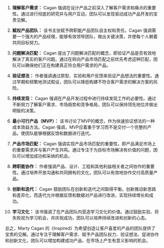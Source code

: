 1. **理解客户需求：** Cagan 强调在设计产品之前深入了解客户需求和痛点的重要性。通过进行彻底的研究并与用户互动，团队可以发现驱动成功产品开发的宝贵见解。

2. **赋权产品团队：** 该书主张赋予跨职能产品团队自主权和责任。Cagan 强调需要一个强大的产品经理，能够有效领导团队，做出关键决策，并使每个人朝着共同目标努力。

3. **问题解决匹配：** Cagan 提出了问题解决匹配的概念，即验证产品是否有效地解决了真实的客户问题。通过在转向产品市场匹配之前优先考虑这种匹配，团队可以确保他们正在构建真正符合用户需求的产品。

4. **验证想法：** 作者强调通过原型、实验和用户反馈来验证产品想法的重要性。通过早期和频繁地测试假设，团队可以降低构建不符合客户需求的解决方案的风险。

5. **持续发现：** Cagan 强调在产品开发过程中进行持续发现工作的必要性。通过不断努力了解客户需求、市场趋势和竞争格局，团队可以保持领先地位并做出明智的决策。

6. **最小可行产品（MVP）：** 该书讨论了MVP的概念，作为快速验证想法的一种成本效益方法。Cagan 强调，MVP应着重于学习而不是交付一个完整的产品，使团队能够根据反馈和数据进行迭代。

7. **产品市场匹配：** Cagan 强调实现产品市场匹配的重要性，即产品满足市场上的重要需求并与客户产生共鸣。通过专注于为目标市场解决有价值的问题，团队可以增加成功和采纳的机会。

8. **跨职能协作：** 作者强调产品、设计、工程和其他利益相关者之间协作的重要性。通过培养开放沟通和共同拥有的文化，团队可以有效地协作交付高质量产品。

9. **创新和迭代：** Cagan 鼓励团队在创新和迭代之间取得平衡。创新推动新思路和差异化，而迭代允许根据反馈和数据对产品进行改进，实现持续增长和成功。

10. **学习文化：** 该书强调了在产品团队内营造学习文化的价值。通过鼓励实验、将失败视为学习机会，并庆祝成功，团队可以培养持续改进和创新的心态。

总之，Marty Cagan 的《Inspired》为希望创造让客户喜爱的产品的团队提供了宝贵的见解。通过专注于理解客户需求、赋予产品团队权力、验证想法、促进协作和创新文化，团队可以增加构建成功产品、在市场上产生有意义影响的机会。